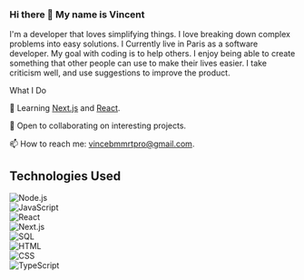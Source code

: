 ### Hi there 👋 My name is Vincent

I'm a developer that loves simplifying things. I love breaking down complex problems into easy solutions. I Currently live in Paris as a software developer. 
My goal with coding is to help others. I enjoy being able to create something that other people can use to make their lives easier. I take criticism well, and use suggestions to improve the product.

What I Do

🌱 Learning [Next.js](https://nextjs.org/) and [React](https://reactjs.org/).

👯 Open to collaborating on interesting projects.

📫 How to reach me: vincebmmrtpro@gmail.com.



## Technologies Used

 ![Node.js](https://img.shields.io/badge/Node.js-339933?style=for-the-badge&logo=node.js&logoColor=white)   
 ![JavaScript](https://img.shields.io/badge/JavaScript-F7DF1E?style=for-the-badge&logo=javascript&logoColor=black)   
 ![React](https://img.shields.io/badge/React-61DAFB?style=for-the-badge&logo=react&logoColor=white)   
 ![Next.js](https://img.shields.io/badge/Next.js-000000?style=for-the-badge&logo=next.js&logoColor=white)  
 ![SQL](https://img.shields.io/badge/SQL-4479A1?style=for-the-badge&logo=sql&logoColor=white)   
 ![HTML](https://img.shields.io/badge/HTML-E34F26?style=for-the-badge&logo=html5&logoColor=white)   
 ![CSS](https://img.shields.io/badge/CSS-1572B6?style=for-the-badge&logo=css3&logoColor=white)   
 ![TypeScript](https://img.shields.io/badge/TypeScript-3178C6?style=for-the-badge&logo=typescript&logoColor=white)   

<!--
**VinceBmmrt/VinceBmmrt** is a ✨ _special_ ✨ repository because its `README.md` (this file) appears on your GitHub profile.

Here are some ideas to get you started:

- 🔭 I’m currently working on ...
- 🌱 I’m currently learning ...
- 👯 I’m looking to collaborate on ...
- 🤔 I’m looking for help with ...
- 💬 Ask me about ...
- 📫 How to reach me: ...
- 😄 Pronouns: ...
- ⚡ Fun fact: ...
-->
